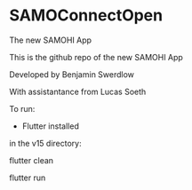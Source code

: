 # SAMOConnectOpen
The new SAMOHI App

This is the github repo of the new SAMOHI App

Developed by Benjamin Swerdlow

With assistantance from Lucas Soeth


To run:
  - Flutter installed
 
in the v15 directory:
  
  flutter clean
  
  flutter run
  
  
  
